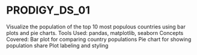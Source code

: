 # PRODIGY_DS_01
Visualize the population of the top 10 most populous countries using bar plots and pie charts.
Tools Used: pandas, matplotlib, seaborn
Concepts Covered: Bar plot for comparing country populations
Pie chart for showing population share
Plot labeling and styling

